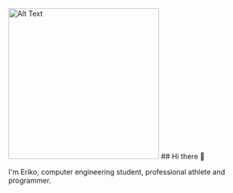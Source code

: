 <img src="https://github.com/user-attachments/assets/2f1e036f-9507-4a75-85d0-140b2f404b72" alt="Alt Text" width="300" height="300">
## Hi there 👋

I'm Eriko, computer engineering student, professional athlete and programmer.




<!--
**ErikoNitu/ErikoNitu** is a ✨ _special_ ✨ repository because its `README.md` (this file) appears on your GitHub profile.

Here are some ideas to get you started:

- 🔭 I’m currently working on ...
- 🌱 I’m currently learning ...
- 👯 I’m looking to collaborate on ...
- 🤔 I’m looking for help with ...
- 💬 Ask me about ...
- 📫 How to reach me: ...
- 😄 Pronouns: ...
- ⚡ Fun fact: ...
-->
